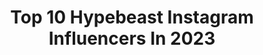---
title: Top 10 Hypebeast Instagram Influencers In 2023
description: >-
  Find top hypebeast Instagram influencers in 2023. Most popular hashtags: #bukuphoto #airjordan #fashioninspo.
platform: Instagram
hits: 2156
text_top: See the most popular Instagram accounts on inBeat.
text_bottom: inBeat holds 2156 Instagram influencers like this for you to contact.
profiles:
  - username: "mohamedalsafar"
    fullname: >-
      Mohamed Al Safar
    bio: >-
      Just Your Friendly Neighborhood Hypebeast 📍Dubai | Los Angeles | Bahrain ▶️ YouTube: Mohamed Al Safar TikTok: Mohamed.AlSafar Blessed 👨‍👩‍👧‍👦 🇧🇭
    location: "United Arab Emirates"
    followers: 59550
    engagement: 1169
    commentsToLikes: 0.063302
    id: ckap23xcrx9g10i78h9qs7t75
    verified: false
    hashtags: "#selectshopframe, #framerelease, #nikesbdxb, #frameskate"
  - username: "sultanofficial"
    fullname: >-
      Vikrant Negi
    bio: >-
      A&R @universalmusicindia 💽 Hip Hop Influencer By Proficiency ♟ Hypebeast By Preference 👟 Youtuber By Passion 📷
    location: "United States"
    followers: 17622
    engagement: 737
    commentsToLikes: 0.069272
    id: ck602n0lli2tk0i14bj8qhwsx
    verified: false
    hashtags: "#hiphopmusic, #knowhype, #knowhiphop, #fashioninfulencer"
  - username: "thesupreme_connect"
    fullname: >-
      Marino
    bio: >-
      🔌 Just enjoying life Full time Dad Full time Hypebeast Full time Pokemon Trainer Make sure u follow @thepokemon_connect
    location: "United States"
    followers: 21034
    engagement: 193
    commentsToLikes: 0.059976
    id: ck55o44j67ldj0i116akgh4ii
    verified: false
    hashtags: "#onlyonesupremeconnect"
  - username: "c.a.l.l_m.e_s.a.n.c.h.e.z_"
    fullname: >-
      JECKONIA SANCHEZ
    bio: >-
      💥FASHION DESIGNER💫 💥HYPEBEAST💫 💥TRENDSTAR💫 💥C.E.O @luckydawgthrift 💥WE DELIVER ☎️ 0791072139 "I HIDE ALL MY PROBLEMS BEHIND MY OUTFITS"
    location: "United States"
    followers: 95047
    engagement: 179
    commentsToLikes: 0.056762
    id: ck8t943cjmw540j78600buqcs
    verified: false
    hashtags: ""
  - username: "armenkeleshian"
    fullname: >-
      ARMEN 📸
    bio: >-
      Complex Top 30 Music Photographer Published in: The New York Times | Rolling Stone | Billboard | GQ | Complex | Highsnobiety | Hypebeast.. 🇦🇲
    location: "United States"
    followers: 35619
    engagement: 622
    commentsToLikes: 0.026902
    id: ck14kg59ppcxj0i19spamfby8
    verified: false
    hashtags: "#blackouttuesday, #justiceforgeorgefloyd, #artsakhstrong, #systemofadownforever"
  - username: "toranorth"
    fullname: >-
      tora northman
    bio: >-
      swedish editor @hypebae/@hypebeast 📍london ⚽️ @victoriaparkvixens
    location: "Sweden"
    followers: 30866
    engagement: 386
    commentsToLikes: 0.021142
    id: ck6ua0a9e0qcy0j71jg1az8tn
    verified: false
    hashtags: "#mycalvins, #ad"
  - username: "testarossadreams"
    fullname: >-
      Tyler Busher
    bio: >-
      @thebinarygroup “Struggling between a Hypebeast and a High Priest..."
    location: "United States"
    followers: 8702
    engagement: 723
    commentsToLikes: 0.024985
    id: ck55p8fz5a10n0i119qii9mbl
    verified: false
    hashtags: "#streetstyle, #gshock, #absolutetoughness, #ga900"
  - username: "munich_style"
    fullname: >-
      Max
    bio: >-
      Hypebeast ✉️ munich_style@gmx.de
    location: "Germany"
    followers: 79396
    engagement: 236
    commentsToLikes: 0.015614
    id: ck0w431iqwk3a0i19gn455851
    verified: false
    hashtags: "#clubmasongarments, #nintendo, #nintendode, #masongarments"
  - username: "bukunmigrace"
    fullname: >-
      B U K U N M I
    bio: >-
      🕊 Artist | Clients Incld | Adobe.Amex.Complex.Everlane.Highsnobiety.Hypebeast Instagram.Lululemon.Maserati.Martell.Nike.Puma.Vogue etc.
    location: "United States"
    followers: 90947
    engagement: 161
    commentsToLikes: 0.077064
    id: ck5bznzrhris40i114nqueagf
    verified: true
    hashtags: "#instadaily, #work, #stylist, #photography"
  - username: "itscolinmiller"
    fullname: >-
      colin miller
    bio: >-
      los angeles photographer / film maker featured on @rollingstone, @highsnobiety, @hypebeast + more. booking: colinmillermedia@gmail.com
    location: "United States"
    followers: 12600
    engagement: 445
    commentsToLikes: 0.017936
    id: ck0u7aweg46hj0i191jf8hrpq
    verified: false
    hashtags: ""
---